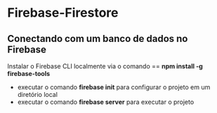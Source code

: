 # Firebase-Firestore

<h2>Conectando com um banco de dados no Firebase</h2>
<p>Instalar o Firebase CLI localmente via o comando == <strong>npm install -g firebase-tools</strong></p>
<ul>
  <li>executar o comando <strong>firebase init</strong> para configurar o projeto em um diretório local</li>  
   <li>executar o comando <strong>firebase server</strong> para executar o projeto</li>  
</ul>
